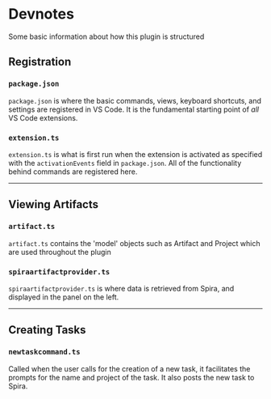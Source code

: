 # Devnotes
Some basic information about how this plugin is structured
## Registration
### `package.json`
`package.json` is where the basic commands, views, keyboard shortcuts, and settings are registered in VS Code. It is the fundamental starting point of *all* VS Code extensions. 
### `extension.ts`
`extension.ts` is what is first run when the extension is activated as specified with the `activationEvents` field in `package.json`. All of the functionality behind commands are registered here. 
___
## Viewing Artifacts
### `artifact.ts`
`artifact.ts` contains the 'model' objects such as Artifact and Project which are used throughout the plugin
### `spiraartifactprovider.ts`
`spiraartifactprovider.ts` is where data is retrieved from Spira, and displayed in the panel on the left.
___
## Creating Tasks
### `newtaskcommand.ts`
Called when the user calls for the creation of a new task, it facilitates the prompts for the name and project of the task. It also posts the new task to Spira. 
